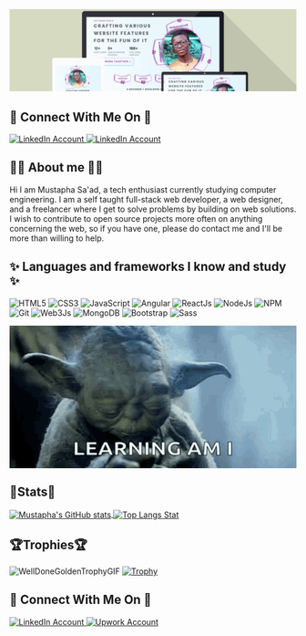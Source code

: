 ![Banner Logo](./assets/images/banner.png "Crafting various website features for the fun of it")
## 👫 Connect With Me On 👫
 
 <a title="Follow Me On LinkedIn" href="https://www.linkedin.com/in/mustapha-sa-ad-9725b01b1/">
  <img src="https://img.shields.io/badge/LinkedIn-transparent?logo=linkedin&logoColor=white&color=0A66C2" alt="LinkedIn Account"/>
 </a>
 
 <a title="View My Designs On Dribbble" href="https://www.linkedin.com/in/mustapha-sa-ad-9725b01b1/">
  <img src="https://img.shields.io/badge/Dribbble-transparent?logo=dribbble&logoColor=white&color=purple" alt="LinkedIn Account"/>
 </a>

## 👨‍💻 About me 👨‍💻
Hi I am Mustapha Sa'ad, a tech enthusiast currently studying computer engineering. I am a self taught full-stack web developer, a web designer, and a freelancer where I get to solve problems by building on web solutions. I wish to contribute to open source projects more often on anything concerning the web, so if you have one, please do contact me and I'll be more than willing to help.

## ✨ Languages and frameworks I know and study ✨
  ![HTML5](https://img.shields.io/badge/HTML5-transparent?logo=HTML5&logoColor=white&color=E34F26 "Learning HTML")
  ![CSS3](https://img.shields.io/badge/CSS3-transparent?logo=CSS3&logoColor=white&color=1572B6 "Learning CSS")
  ![JavaScript](https://img.shields.io/badge/JavaScript-transparent?logo=JavaScript&logoColor=white&color=yellow "Learning JavaScript")
  ![Angular](https://img.shields.io/badge/Angular-transparent?logo=Angular&logoColor=white&color=DD0031 "Learning Angular")
  ![ReactJs](https://img.shields.io/badge/ReactJs-transparent?logo=React&logoColor=white&color=blue "Learning ReactJs")
  ![NodeJs](https://img.shields.io/badge/NodeJs-transparent?logo=Node.js&logoColor=white&color=339933 "Learning NodeJs")
  ![NPM](https://img.shields.io/badge/NPM-transparent?logo=npm&logoColor=white&color=CB3837 "Learning NPM")
  ![Git](https://img.shields.io/badge/GIT-transparent?logo=git&logoColor=white&color=F05032 "Learning GIT")
  ![Web3Js](https://img.shields.io/badge/Web3Js-transparent?logo=web3.js&logoColor=white&color=F16822 "Learning WebJs")
  ![MongoDB](https://img.shields.io/badge/MongoDB-transparent?logo=mongodb&logoColor=white&color=47A248 "Learning MongoDB")
  ![Bootstrap](https://img.shields.io/badge/Bootstrap-transparent?logo=bootstrap&logoColor=white&color=7952B3 "Learning Bootstrap")
  ![Sass](https://img.shields.io/badge/Sass-transparent?logo=sass&logoColor=white&color=CC6699 "Learning Sass")

<img src="./assets/images/open-to-learning.gif" title="I Am Open To Learning New Ideas As Well" alt="I Am Open To Learning New Ideas As Well" style="display: block; background:red; width: 100%; height:250px; margin: 0 auto" />

## 🗽Stats🗽

<a title="Mustapha's GitHub stats" href="https://github.com/Mustapha-Saad">
  <img align="center" src="https://github-readme-stats.vercel.app/api?username=mustapha-saad&theme=radical&show_icons=true&count_private=true" alt="Mustapha's GitHub stats" />
</a>
<a title="Top Langs Stat" href="https://github.com/Mustapha-Saad?tab=repositories">
  <img align="center" src="https://github-readme-stats.vercel.app/api/top-langs/?username=mustapha-saad&theme=radical&layout=compact" alt="Top Langs Stat" />
</a>
 
 ## 🏆Trophies🏆
 ![WellDoneGoldenTrophyGIF](https://user-images.githubusercontent.com/62049757/163624896-1aa103c0-ff9c-4203-b047-4b4408b40d38.gif) [![Trophy](https://github-profile-trophy.vercel.app/?username=mustapha-saad&theme=radical&margin-w=15&margin-h=15&rank=SSS,SS,S,AAA,AA,A,SECRET)](https://github.com/ryo-ma/github-profile-trophy)
 
 ## 👫 Connect With Me On 👫
 
 <a title="Follow Me On LinkedIn" href="https://www.linkedin.com/in/mustapha-sa-ad-9725b01b1/">
  <img src="https://img.shields.io/badge/LinkedIn-transparent?logo=linkedin&logoColor=white&color=0A66C2" alt="LinkedIn Account"/>
 </a>

 <a title="Let's Work Together On Upwork" href="https://www.upwork.com/freelancers/~0188bd246daf599101">
  <img src="https://img.shields.io/badge/Upwork-transparent?logo=upwork&logoColor=white&color=6FDA44" alt="Upwork Account"/>
 </a>
<!--
**Mustapha-Saad/Mustapha-Saad** is a ✨ _special_ ✨ repository because its `README.md` (this file) appears on your GitHub profile.

Here are some ideas to get you started:

- 🔭 I’m currently working on ...
- 🌱 I’m currently learning ...
- 👯 I’m looking to collaborate on ...
- 🤔 I’m looking for help with ...
- 💬 Ask me about ...
- 📫 How to reach me: ...
- 😄 Pronouns: ...
- ⚡ Fun fact: ...
-->
